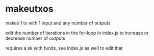 # makeutxos
makes 1 tx with 1 input and any number of outputs 

edit the number of iterations in the for-loop in index.js to increase or decrease number of outputs

requires a sk with funds, see index.js as well to edit that


